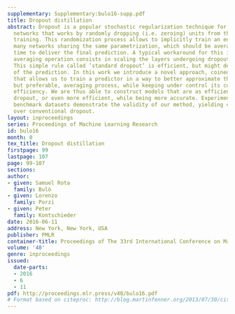 ```yaml
---
supplementary: Supplementary:bulo16-supp.pdf
title: Dropout distillation
abstract: Dropout is a popular stochastic regularization technique for deep neural
  networks that works by randomly dropping (i.e. zeroing) units from the network during
  training. This randomization process allows to implicitly train an ensemble of exponentially
  many networks sharing the same parametrization, which should be averaged at test
  time to deliver the final prediction. A typical workaround for this intractable
  averaging operation consists in scaling the layers undergoing dropout randomization.
  This simple rule called ’standard dropout’ is efficient, but might degrade the accuracy
  of the prediction. In this work we introduce a novel approach, coined ’dropout distillation’,
  that allows us to train a predictor in a way to better approximate the intractable,
  but preferable, averaging process, while keeping under control its computational
  efficiency. We are thus able to construct models that are as efficient as standard
  dropout, or even more efficient, while being more accurate. Experiments on standard
  benchmark datasets demonstrate the validity of our method, yielding consistent improvements
  over conventional dropout.
layout: inproceedings
series: Proceedings of Machine Learning Research
id: bulo16
month: 0
tex_title: Dropout distillation
firstpage: 99
lastpage: 107
page: 99-107
sections: 
author:
- given: Samuel Rota
  family: Bulò
- given: Lorenzo
  family: Porzi
- given: Peter
  family: Kontschieder
date: 2016-06-11
address: New York, New York, USA
publisher: PMLR
container-title: Proceedings of The 33rd International Conference on Machine Learning
volume: '48'
genre: inproceedings
issued:
  date-parts:
  - 2016
  - 6
  - 11
pdf: http://proceedings.mlr.press/v48/bulo16.pdf
# Format based on citeproc: http://blog.martinfenner.org/2013/07/30/citeproc-yaml-for-bibliographies/
---
```

